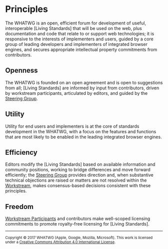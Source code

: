 # Principles

The WHATWG is an open, efficient forum for development of useful, interoperable [Living Standards] that will be used on the web, plus documentation and code that relate to or support web technologies; it is responsive to the interests of implementers and users, guided by a core group of leading developers and implementers of integrated browser engines, and secures appropriate intellectual property commitments from contributors.

## Openness

The WHATWG is founded on an open agreement and is open to suggestions from all; [Living Standards] are informed by input from contributors, driven by workstream participants, articulated by editors, and guided by the [Steering Group].

## Utility

Utility for end users and implementers is at the core of standards development in the WHATWG, with a focus on the features and functions that are most likely to be enabled in the leading integrated browser engines.

## Efficiency

Editors modify the [Living Standards] based on available information and community positions, working to bridge differences and move forward efficiently; the [Steering Group] provides direction and, when substantive technical objections are raised or matters are not resolved within the [Workstream], makes consensus-based decisions consistent with these principles.

## Freedom

[Workstream Participants] and contributors make well-scoped licensing commitments to promote royalty-free licensing for [Living Standards].

[Editor]: ./Workstream%20Policy.md#def-editor
[Living Standard]: ./Workstream%20Policy.md#def-living-standard
[Steering Group]: ./SG%20Agreement.md#def-steering-group
[Workstream]: ./Workstream%20Policy.md#def-workstream
[Workstream Participants]: ./Workstream%20Policy.md#def-workstream-participant

<hr>

<small>Copyright © 2017 WHATWG (Apple, Google, Mozilla, Microsoft). This work is licensed under a [Creative Commons Attribution 4.0 International License](https://creativecommons.org/licenses/by/4.0/).</small>
